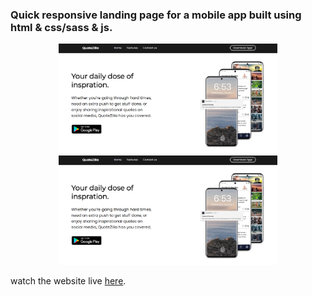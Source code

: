 <h3> Quick responsive landing page for a mobile app built using html & css/sass & js. </h3>

<p align="center">
  <img src="screenshot.PNG" width="350" title="hover text">
  <img src="screenshot.PNG" width="350" alt="accessibility text">
</p>

watch the website live <a href="https://unruffled-mayer-224dc0.netlify.app/">here</a>.
